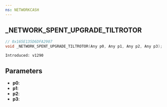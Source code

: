 ```yaml
---
ns: NETWORKCASH
---
```

## _NETWORK_SPENT_UPGRADE_TILTROTOR

```c
// 0x165E135D6DFA2907
void _NETWORK_SPENT_UPGRADE_TILTROTOR(Any p0, Any p1, Any p2, Any p3);
```

```
Introduced: v1290
```

## Parameters
* **p0**:
* **p1**:
* **p2**:
* **p3**:

